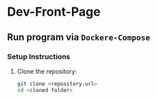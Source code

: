 # Dev-Front-Page

## Run program via `Dockere-Compose`

### Setup Instructions
1. Clone the repository:
   ```bash
   git clone <repository-url>
   cd <cloned folder>
   ```
